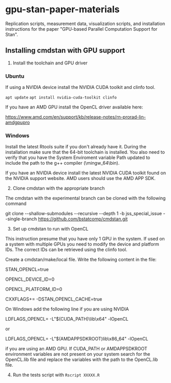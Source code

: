# gpu-stan-paper-materials

Replication scripts, measurement data, visualization scripts, and installation instructions for the paper "GPU-based Parallel Computation Support for Stan".

## Installing cmdstan with GPU support

1. Install the toolchain and GPU driver

### Ubuntu

If using a NVIDIA device install the NVIDIA CUDA toolkit and clinfo tool.

`apt update`
`apt install nvidia-cuda-toolkit clinfo`

If you have an AMD GPU install the OpenCL driver available here:

https://www.amd.com/en/support/kb/release-notes/rn-prorad-lin-amdgpupro

### Windows

Install the latest Rtools suite if you don't already have it. During the installation make sure that the 64-bit toolchain is installed. You also need to verify that you have the System Enviroment variable Path updated to include the path to the g++ compiler (<Rtools installation path>\mingw_64\bin).

If you have an NVIDIA device install the latest NVIDIA CUDA toolkit found on the NVIDIA support website. AMD users should use the AMD APP SDK.

2. Clone cmdstan with the appropriate branch

The cmdstan with the experimental branch can be cloned with the following command

git clone --shallow-submodules --recursive --depth 1 -b jss_special_issue --single-branch https://github.com/bstatcomp/cmdstan.git

3. Set up cmdstan to run with OpenCL

This instruction presume that you have only 1 GPU in the system. If used on a system with multiple GPUs you need to modify the device and platform IDs. The correct IDs can be retrieved using the clinfo tool.

Create a cmdstan/make/local file. Write the following content in the file:

STAN_OPENCL=true

OPENCL_DEVICE_ID=0

OPENCL_PLATFORM_ID=0

CXXFLAGS+= -DSTAN_OPENCL_CACHE=true

On Windows add the following line if you are using NVIDIA

LDFLAGS_OPENCL= -L"$(CUDA_PATH)\lib\x64" -lOpenCL

or 

LDFLAGS_OPENCL= -L"$(AMDAPPSDKROOT)lib\x86_64" -lOpenCL

if you are using an AMD GPU. If CUDA_PATH or AMDAPPSDKROOT environment variables are not present on your system search for the OpenCL.lib file and replace the variables with the path to the OpenCL.lib file.

4. Run the tests script with `Rscript XXXXX.R`
